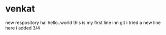 # venkat
new respository
hai hello..world
this is my first line inn git
i tried a new line here
i added 3/4 
